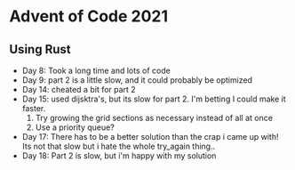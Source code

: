 # Advent of Code 2021

## Using Rust


 - Day 8: Took a long time and lots of code 
 - Day 9: part 2 is a little slow, and it could probably be optimized
 - Day 14: cheated a bit for part 2
 - Day 15: used dijsktra's, but its slow for part 2. I'm betting I could make it faster.
    1. Try growing the grid sections as necessary instead of all at once 
    2. Use a priority queue?
 - Day 17: There has to be a better solution than the crap i came up with! Its not that slow but i hate the whole try_again thing..
 - Day 18: Part 2 is slow, but i'm happy with my solution
